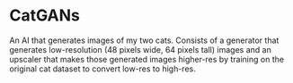 # CatGANs

An AI that generates images of my two cats. Consists of a generator that generates low-resolution (48 pixels wide, 64 pixels tall) images and an upscaler that makes those generated images higher-res by training on the original cat dataset to convert low-res to high-res.
